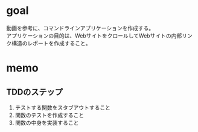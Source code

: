 # goal
動画を参考に、コマンドラインアプリケーションを作成する。<br>
アプリケーションの目的は、WebサイトをクロールしてWebサイトの内部リンク構造のレポートを作成すること。

# memo

## TDDのステップ
1. テストする関数をスタブアウトすること
2. 関数のテストを作成すること
3. 関数の中身を実装すること
